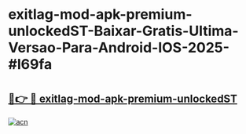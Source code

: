 # exitlag-mod-apk-premium-unlockedST-Baixar-Gratis-Ultima-Versao-Para-Android-IOS-2025-#l69fa

# <h2><a href="https://ainizakaria.my?title=exitlag-mod-apk-premium-unlockedST&ref=25M">🔗👉 🔴 exitlag-mod-apk-premium-unlockedST</a></h2>

[![acn](https://github.com/user-attachments/assets/0f9c940e-d8b0-45ae-aac7-cd30a18b3e1c)](https://ainizakaria.my?title=exitlag-mod-apk-premium-unlockedST&ref=25M)

